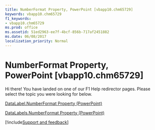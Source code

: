 ```yaml
---
title: NumberFormat Property, PowerPoint [vbapp10.chm65729]
keywords: vbapp10.chm65729
f1_keywords:
- vbapp10.chm65729
ms.prod: office
ms.assetid: 51ed2963-ee7f-4bcf-856b-717af2451882
ms.date: 06/08/2017
localization_priority: Normal
---
```



# NumberFormat Property, PowerPoint [vbapp10.chm65729]

Hi there! You have landed on one of our F1 Help redirector pages. Please select the topic you were looking for below.

[DataLabel.NumberFormat Property (PowerPoint)](https://msdn.microsoft.com/library/b19a87fb-3a20-dc56-2bb0-1e606e9a765c%28Office.15%29.aspx)

[DataLabels.NumberFormat Property (PowerPoint)](https://msdn.microsoft.com/library/5007f141-9ed1-1337-d8b9-9d28903db7ce%28Office.15%29.aspx)

[!include[Support and feedback](~/includes/feedback-boilerplate.md)]